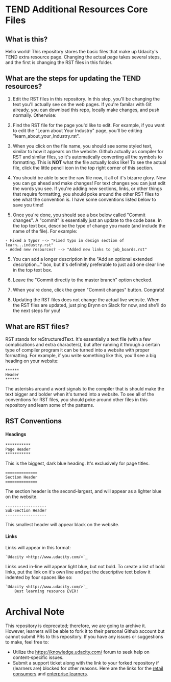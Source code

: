# TEND Additional Resources Core Files

## What is this?

Hello world! This repository stores the basic files that make up Udacity's TEND extra resource page. Changing the actual page takes several steps, and the first is changing the RST files in this folder.

## What are the steps for updating the TEND resources?

1. Edit the RST files in this repository. In this step, you'll be changing the text you'll actually see on the web pages. If you're familar with Git already, you can download this repo, locally make changes, and push normally. Otherwise:

  1. Find the RST file for the page you'd like to edit. For example, if you want to edit the "Learn about Your Industry" page, you'll be editing "learn_about_your_industry.rst".

  2. When you click on the file name, you should see some styled text, similar to how it appears on the website. Github actually as compiler for RST and similar files, so it's automatically converting all the symbols to formatting. This is **NOT** what the file actually looks like! To see the actual file, click the little pencil icon in the top right corner of this section.

  3. You should be able to see the raw file now, it all of it's bizarre glory. Now you can go ahead and make changes! For text changes you can just edit the words you see. If you're adding new sections, links, or other things that require formatting, you should poke around the other RST files to see what the convention is. I have some conventions listed below to save you time!

  4. Once you're done, you should see a box below called "Commit changes". A "commit" is essentially just an update to the code base. In the top text box, describe the type of change you made (and include the name of the file). For example:

    - Fixed a typo? --> "Fixed typo in design section of learn...industry.rst"
    - Added new resources? --> "Added new links to job_boards.rst"

  5. You can add a longer description in the "Add an optional extended description..." box, but it's definitely preferable to just add one clear line in the top text box.

  6. Leave the "Commit directly to the master branch" option checked.

  7. When you're done, click the green "Commit changes" button. Congrats!

2. Updating the RST files does not change the actual live website. When the RST files are updated, just ping Brynn on Slack for now, and she'll do the next steps for you!

## What are RST files?

RST stands for reStructuredText. It's essentially a text file (with a few complications and extra characters), but after running it through a certain type of compiler program it can be turned into a website with proper formatting. For example, if you write something like this, you'll see a big heading on your website:

```
******
Header
******
```

The asterisks around a word signals to the compiler that is should make the text bigger and bolder when it's turned into a website. To see all of the conventions for RST files, you should poke around other files in this repository and learn some of the patterns.

## RST Conventions

#### Headings

```
***********
Page Header
***********
```
This is the biggest, dark blue heading. It's exclusively for page titles.

```
==============
Section Header
==============
```

The section header is the second-largest, and will appear as a lighter blue on the website.

```
------------------
Sub-Section Header
------------------
```

This smallest header will appear black on the website.

#### Links

Links will appear in this format: 

```
`Udacity <http://www.udacity.com/>`_
```

Links used in-line will appear light blue, but not bold. To create a list of bold links, put the link on it's own line and put the descriptive text below it indented by four spaces like so:

```
`Udacity <http://www.udacity.com/>`_
    Best learning resource EVER!
```

 # Archival Note 
 This repository is deprecated; therefore, we are going to archive it. However, learners will be able to fork it to their personal Github account but cannot submit PRs to this repository. If you have any issues or suggestions to make, feel free to: 
- Utilize the https://knowledge.udacity.com/ forum to seek help on content-specific issues. 
- Submit a support ticket along with the link to your forked repository if (learners are) blocked for other reasons. Here are the links for the [retail consumers](https://udacity.zendesk.com/hc/en-us/requests/new) and [enterprise learners](https://udacityenterprise.zendesk.com/hc/en-us/requests/new?ticket_form_id=360000279131).